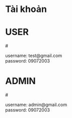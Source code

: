 # Tài khoản
<h1>USER</h1>
# <p> username: test@gmail.com <br> password: 09072003 </p>

<h1>ADMIN</h1>
# <p> username: admin@gmail.com <br> password: 09072003 </p>
